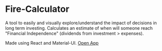 # Fire-Calculator
A tool to easily and visually explore/understand the impact of decisions in long term investing.
Calculates an estimate of when will someone reach "Financial Independence" (dividends from investment > expenses). 

Made using React and Material-UI.
[Open App](priestthebeast-firecalculator.netlify.app/)
